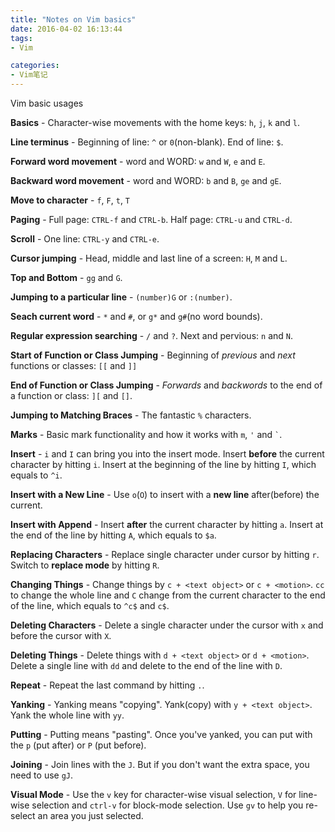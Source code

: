```yaml
---
title: "Notes on Vim basics"
date: 2016-04-02 16:13:44
tags:
- Vim

categories:
- Vim笔记
---
```


Vim basic usages

<!--- more --->

**Basics** - Character-wise movements with the home keys: `h`, `j`, `k` and `l`.

**Line terminus** - Beginning of line: `^` or `0`(non-blank). End of line: `$`.

**Forward word movement** - word and WORD: `w` and `W`, `e` and `E`.

**Backward word movement** - word and WORD: `b` and `B`, `ge` and `gE`.

**Move to character** - `f`, `F`, `t`, `T`

**Paging** - Full page: `CTRL-f` and `CTRL-b`. Half page: `CTRL-u` and `CTRL-d`.

**Scroll** - One line: `CTRL-y` and `CTRL-e`.

**Cursor jumping** - Head, middle and last line of a screen: `H`, `M` and `L`.

**Top and Bottom** - `gg` and `G`.

**Jumping to a particular line** - `(number)G` or `:(number)`.

**Seach current word** - `*` and `#`, or `g*` and `g#`(no word bounds).

**Regular expression searching** - `/` and `?`. Next and pervious: `n` and `N`.

**Start of Function or Class Jumping** - Beginning of *previous* and *next* functions or classes: `[[` and `]]`

**End of Function or Class Jumping** - *Forwards* and *backwords* to the end of a function or class: `][` and `[]`.

**Jumping to Matching Braces** - The fantastic `%` characters.

**Marks** - Basic mark functionality and how it works with `m`, `'` and <code>\`</code>.

**Insert** - `i` and `I` can bring you into the insert mode. Insert **before** the current character by hitting `i`. Insert at the beginning of the line by hitting `I`, which equals to `^i`.

**Insert with a New Line** - Use `o`(`O`) to insert with a **new line** after(before) the current.

**Insert with Append** - Insert **after** the current character by hitting `a`. Insert at the end of the line by hitting `A`, which equals to `$a`.

**Replacing Characters** - Replace single character under cursor by hitting `r`. Switch to **replace mode** by hitting `R`.

**Changing Things** - Change things by `c + <text object>` or `c + <motion>`. `cc` to change the whole line and `C` change from the current character to the end of the line, which equals to `^c$` and `c$`.

**Deleting Characters** - Delete a single character under the cursor with `x` and before the cursor with `X`.

**Deleting Things** - Delete things with `d + <text object>` or `d + <motion>`. Delete a single line with `dd` and delete to the end of the line with `D`.

**Repeat** - Repeat the last command by hitting `.`.

**Yanking** - Yanking means "copying". Yank(copy) with `y + <text object>`. Yank the whole line with `yy`.

**Putting** - Putting means "pasting". Once you've yanked, you can put with the `p` (put after) or `P` (put before).

**Joining** - Join lines with the `J`. But if you don't want the extra space, you need to use `gJ`.

**Visual Mode** - Use the `v` key for character-wise visual selection, `V` for line-wise selection and `ctrl-v` for block-mode selection. Use `gv` to help you re-select an area you just selected.